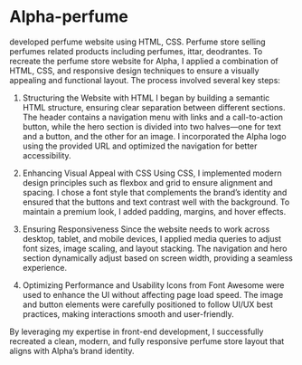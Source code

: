 # Alpha-perfume
developed perfume website using HTML, CSS.
Perfume store selling perfumes related products including perfumes, ittar, deodrantes.
To recreate the perfume store website for Alpha, I applied a combination of HTML, CSS, and responsive design techniques to ensure a visually appealing and functional layout. The process involved several key steps:

1. Structuring the Website with HTML
I began by building a semantic HTML structure, ensuring clear separation between different sections. The header contains a navigation menu with links and a call-to-action button, while the hero section is divided into two halves—one for text and a button, and the other for an image. I incorporated the Alpha logo using the provided URL and optimized the navigation for better accessibility.

2. Enhancing Visual Appeal with CSS
Using CSS, I implemented modern design principles such as flexbox and grid to ensure alignment and spacing. I chose a font style that complements the brand’s identity and ensured that the buttons and text contrast well with the background. To maintain a premium look, I added padding, margins, and hover effects.

3. Ensuring Responsiveness
Since the website needs to work across desktop, tablet, and mobile devices, I applied media queries to adjust font sizes, image scaling, and layout stacking. The navigation and hero section dynamically adjust based on screen width, providing a seamless experience.

4. Optimizing Performance and Usability
Icons from Font Awesome were used to enhance the UI without affecting page load speed. The image and button elements were carefully positioned to follow UI/UX best practices, making interactions smooth and user-friendly.

By leveraging my expertise in front-end development, I successfully recreated a clean, modern, and fully responsive perfume store layout that aligns with Alpha’s brand identity.
